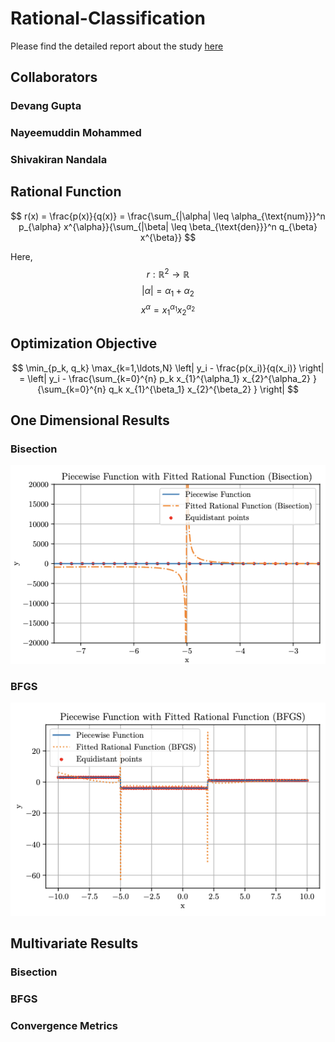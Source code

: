# Rational-Classification

Please find the detailed report about the study [here](RClass_Report.pdf)


## Collaborators

### Devang Gupta
### Nayeemuddin Mohammed
### Shivakiran Nandala

## Rational Function
$$
r(x) = \frac{p(x)}{q(x)} = \frac{\sum_{|\alpha| \leq \alpha_{\text{num}}}^n p_{\alpha} x^{\alpha}}{\sum_{|\beta| \leq \beta_{\text{den}}}^n q_{\beta} x^{\beta}}
$$
                
Here,
$$
r: \mathbb{R}^2 \rightarrow \mathbb{R}
$$
$$
|\alpha| = \alpha_1 + \alpha_2
$$
$$
x^{\alpha} = x_1^{\alpha_1} x_2^{\alpha_2}
$$


## Optimization Objective

$$
\min_{p_k, q_k} \max_{k=1,\ldots,N} \left| y_i - \frac{p(x_i)}{q(x_i)} \right| = \left| y_i - \frac{\sum_{k=0}^{n} p_k x_{1}^{\alpha_1} x_{2}^{\alpha_2} }{\sum_{k=0}^{n} q_k x_{1}^{\beta_1} x_{2}^{\beta_2} } \right|
$$

## One Dimensional Results

### Bisection
![one_plot_bisection.png](images/one_plot_bisection.png)

### BFGS
![one_plot_bfgs.png](images/one_plot_bfgs.png)



## Multivariate Results


### Bisection


### BFGS


### Convergence Metrics


